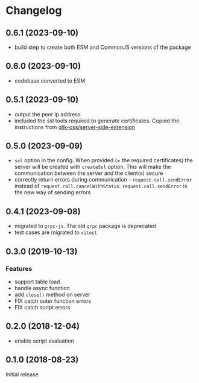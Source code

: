 # Changelog

## 0.6.1 (2023-09-10)

- build step to create both ESM and CommonJS versions of the package

## 0.6.0 (2023-09-10)

- codebase converted to ESM

## 0.5.1 (2023-09-10)

- output the peer ip address
- included the ssl tools required to generate certificates. Copied the instructions from [qlik-oss/server-side-extension](https://github.com/qlik-oss/server-side-extension/tree/master/generate_certs_guide)

## 0.5.0 (2023-09-09)

- `ssl` option in the config. When provided (+ the required certificates) the server will be created with `createSsl` option. This will make the communication between the server and the client(s) secure
- correctly return errors during communication - `request.call.sendError` instead of `request.call.cancelWithStatus`. `request.call.sendError` is the new way of sending errors

## 0.4.1 (2023-09-08)

- migrated to `grpc-js`. The old `grpc` package is deprecated
- test cases are migrated to `vitest`

## 0.3.0 (2019-10-13)

### Features

- support table load
- handle async function
- add `close()` method on server
- FIX catch outer function errors
- FIX catch script errors

## 0.2.0 (2018-12-04)

- enable script evaluation

## 0.1.0 (2018-08-23)

Initial release
